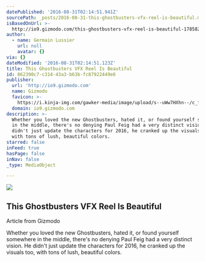 ```yaml
---
datePublished: '2016-08-31T02:14:51.941Z'
sourcePath: _posts/2016-08-31-this-ghostbusters-vfx-reel-is-beautiful.md
isBasedOnUrl: >-
  http://io9.gizmodo.com/this-ghostbusters-vfx-reel-is-beautiful-1785821397?rev=1472249857084&utm_campaign=socialflow_io9_facebook&utm_source=io9_facebook&utm_medium=socialflow
author:
  - name: Germain Lussier
    url: null
    avatar: {}
via: {}
dateModified: '2016-08-31T02:14:51.123Z'
title: This Ghostbusters VFX Reel Is Beautiful
id: 862390c7-c314-43a3-b63b-fc87922449e6
publisher:
  url: 'http://io9.gizmodo.com'
  name: Gizmodo
  favicon: >-
    https://i.kinja-img.com/gawker-media/image/upload/s--uWw7HXhn--/c_fill,fl_progressive,g_center,h_80,q_80,w_80/eh1hvjxamru5z6aobgwc.png
  domain: io9.gizmodo.com
description: >-
  Whether you loved the new Ghostbusters, hated it, or found yourself somewhere
  in the middle, there's no denying Paul Feig had a very distinct vision. He
  didn't just update the characters for 2016, he cranked up the visuals too,
  with tons of lush, beautiful colors.
starred: false
inFeed: true
hasPage: false
inNav: false
_type: MediaObject

---
```

<article style=""><img src="https://imgflo.herokuapp.com/graph/2b2431f8e7ba7b0/17d3c5c2df1c844020d7c7615fc45698/noop.jpg?input=https%3A%2F%2Fi.kinja-img.com%2Fgawker-media%2Fimage%2Fupload%2Fs--TRp1onM9--%2Fc_fill%2Cfl_progressive%2Cg_center%2Ch_450%2Cq_80%2Cw_800%2Ffklfaude2svsmzei86bl.jpg" /><h1>This Ghostbusters VFX Reel Is Beautiful</h1><p>Article from Gizmodo</p></article>

Whether you loved the new Ghostbusters, hated it, or found yourself somewhere in the middle, there's no denying Paul Feig had a very distinct vision. He didn't just update the characters for 2016, he cranked up the visuals too, with tons of lush, beautiful colors.